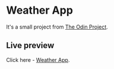 # Weather App

It's a small project from [The Odin Project](https://www.theodinproject.com/).

## Live preview

Click here - [Weather App](https://pr3ston1989.github.io/weather-app/).